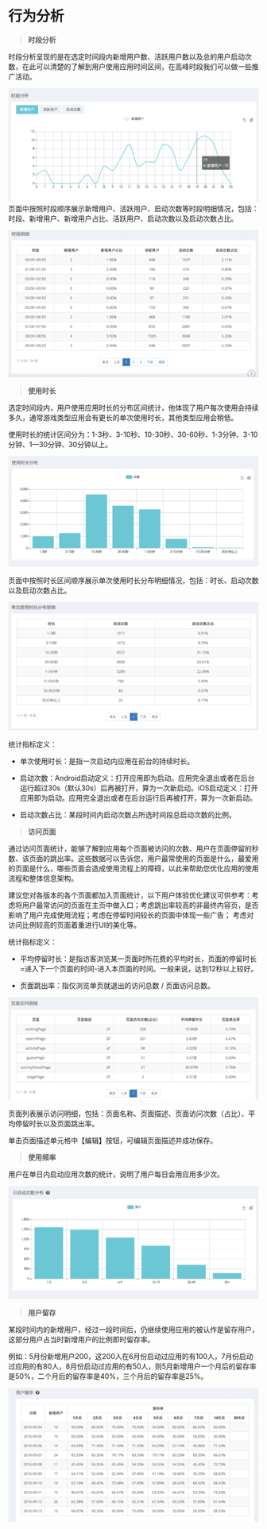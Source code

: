 # 行为分析

> **时段分析**

时段分析呈现的是在选定时间段内新增用户数、活跃用户数以及总的用户启动次数，在此可以清楚的了解到用户使用应用时间区间，在高峰时段我们可以做一些推广活动。

![](/assets/hour.png)
页面中按照时段顺序展示新增用户、活跃用户、启动次数等时段明细情况，包括：时段、新增用户、新增用户占比、活跃用户、启动次数以及启动次数占比。

![](/assets/hour_detail.png)

> **使用时长**

选定时间段内，用户使用应用时长的分布区间统计，他体现了用户每次使用会持续多久，通常游戏类型应用会有更长的单次使用时长，其他类型应用会稍低。

使用时长的统计区间分为：1-3秒、3-10秒、10-30秒、30-60秒、1-3分钟、3-10分钟、1—30分钟、30分钟以上。

![](/assets/duration.png)

页面中按照时长区间顺序展示单次使用时长分布明细情况，包括：时长、启动次数以及启动次数占比。

![](/assets/duration_detail.png)

统计指标定义：

* 单次使用时长：是指一次启动内应用在前台的持续时长。

* 启动次数：Android启动定义：打开应用即为启动。应用完全退出或者在后台运行超过30s（默认30s）后再被打开，算为一次新启动。iOS启动定义：打开应用即为启动。应用完全退出或者在后台运行后再被打开，算为一次新启动。

* 启动次数占比：某段时间内启动次数占所选时间段总启动次数的比例。


> **访问页面**

通过访问页面统计，能够了解到应用每个页面被访问的次数、用户在页面停留的秒数、该页面的跳出率。这些数据可以告诉您，用户最常使用的页面是什么，最爱用的页面是什么，哪些页面会造成使用流程上的障碍，以此来帮助您优化应用的使用流程和整体信息架构。

建议您对各版本的各个页面都加入页面统计，以下用户体验优化建议可供参考：考虑将用户最常访问的页面在主页中做入口；考虑跳出率较高的非最终内容页，是否影响了用户完成使用流程；考虑在停留时间较长的页面中体现一些广告； 考虑对访问比例较高的页面着重进行UI的美化等。

统计指标定义：

* 平均停留时长：是指访客浏览某一页面时所花费的平均时长，页面的停留时长=进入下一个页面的时间-进入本页面的时间。一般来说，达到12秒以上较好。

* 页面跳出率：指仅浏览单页就退出的访问总数 / 页面访问总数。

![](/assets/activity.png)

页面列表展示访问明细，包括：页面名称、页面描述、页面访问次数（占比）、平均停留时长以及页面跳出率。

单击页面描述单元格中【编辑】按钮，可编辑页面描述并成功保存。


> **使用频率**

用户在单日内启动应用次数的统计，说明了用户每日会用应用多少次。

![](/assets/using_frequency.png)


> **用户留存**

某段时间内的新增用户，经过一段时间后，仍继续使用应用的被认作是留存用户，这部分用户占当时新增用户的比例即时留存率。

例如：5月份新增用户200，这200人在6月份启动过应用的有100人，7月份启动过应用的有80人，8月份启动过应用的有50人，则5月新增用户一个月后的留存率是50%，二个月后的留存率是40%，三个月后的留存率是25%。

![](/assets/retention.png)


